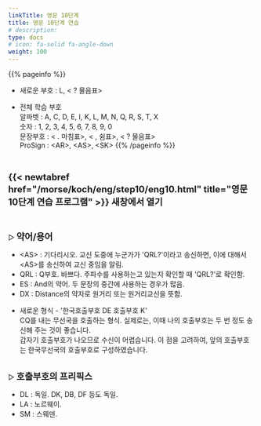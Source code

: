 ```yaml
---
linkTitle: 영문 10단계
title: 영문 10단계 연습
# description: 
type: docs
# icon: fa-solid fa-angle-down
weight: 100
---
```


{{% pageinfo %}}

* 새로운 부호 : L, < ? 물음표>

* 전체 학습 부호<br>
알파벳 : A, C, D, E, I, K, L, M, N, Q, R, S, T, X<br>
숫자 : 1, 2, 3, 4, 5, 6, 7, 8, 9, 0<br>
문장부호 : < . 마침표>, < , 쉼표>, < ? 물음표><br>
ProSign : &lt;AR&gt;, &lt;AS&gt;, &lt;SK&gt;
{{% /pageinfo %}}

<br>

<b><span style="font-size:130%">{{< newtabref href="/morse/koch/eng/step10/eng10.html" title="영문 10단계 연습 프로그램" >}} 새창에서 열기</span></b>

<br>

▷ <b><span style="font-size:130%">약어/용어</span></b>
- &lt;AS&gt; : 기다리시오. 교신 도중에 누군가가 'QRL?'이라고 송신하면, 이에 대해서 &lt;AS&gt;를 송신하여 교신 중임을 알림.
- QRL : Q부호. 바쁘다. 주파수를 사용하는고 있는지 확인할 때 'QRL?'로 확인함.
- ES : And의 약어. 두 문장의 중간에 사용하는 경우가 많음.
- DX : Distance의 약자로 원거리 또는 원거리교신을 뜻함.

* 새로운 형식 - '한국호출부호 DE 호출부호 K'<br>
  CQ를 내는 무선국을 호출하는 형식. 실제로는, 이때 나의 호출부호는 두 번 정도 송신해 주는 것이 좋습니다.<br>
  갑자기 호출부호가 나오므로 수신이 어렵습니다. 이 점을 고려하여, 앞의 호출부호는 한국무선국의 호출부호로 구성하였습니다.
  <br><br>

▷ <b><span style="font-size:130%">호출부호의 프리픽스</span></b>
- DL : 독일. DK, DB, DF 등도 독일.
- LA : 노르웨이.
- SM : 스웨덴.
